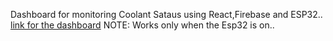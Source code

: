 Dashboard for monitoring Coolant Sataus using React,Firebase and ESP32..
[link for the dashboard](https://collantdash.netlify.app/) NOTE: Works only when the Esp32 is on..
